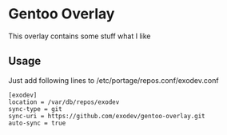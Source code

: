 # Gentoo Overlay
This overlay contains some stuff what I like

## Usage
Just add following lines to /etc/portage/repos.conf/exodev.conf

```
[exodev]
location = /var/db/repos/exodev
sync-type = git
sync-uri = https://github.com/exodev/gentoo-overlay.git
auto-sync = true
```

